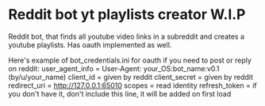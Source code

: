 # Reddit bot yt playlists creator W.I.P
Reddit bot, that finds all youtube video links in a subreddit and creates a youtube playlists. Has oauth implemented as well.

Here's example of bot_credentials.ini for oauth if you need to post or reply on reddit:
user_agent_info = User-Agent: your_OS:bot_name:v0.1 (by/u/your_name)
client_id = given by reddit
client_secret = given by reddit
redirect_uri = http://127.0.0.1:65010
scopes = read identity
refresh_token = if you don't have it, don't include this line, it will be added on first load
